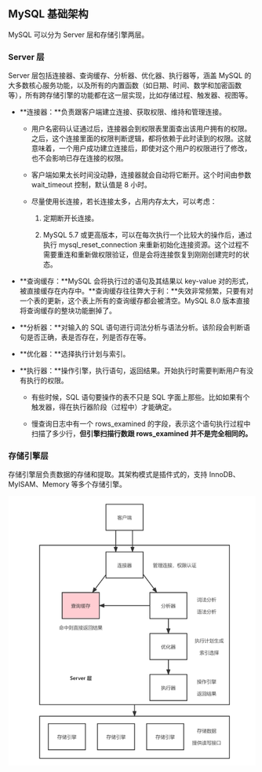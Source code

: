 ## MySQL 基础架构

MySQL 可以分为 Server 层和存储引擎两层。



### Server 层

Server 层包括连接器、查询缓存、分析器、优化器、执行器等，涵盖 MySQL 的大多数核心服务功能，以及所有的内置函数（如日期、时间、数学和加密函数等），所有跨存储引擎的功能都在这一层实现，比如存储过程、触发器、视图等。

- **连接器：**负责跟客户端建立连接、获取权限、维持和管理连接。

  - 用户名密码认证通过后，连接器会到权限表里面查出该用户拥有的权限。之后，这个连接里面的权限判断逻辑，都将依赖于此时读到的权限。这就意味着，一个用户成功建立连接后，即使对这个用户的权限进行了修改，也不会影响已存在连接的权限。

  - 客户端如果太长时间没动静，连接器就会自动将它断开。这个时间由参数 wait_timeout 控制，默认值是 8 小时。

  - 尽量使用长连接，若长连接太多，占用内存太大，可以考虑：

    1. 定期断开长连接。

    2. MySQL 5.7 或更高版本，可以在每次执行一个比较大的操作后，通过执行 mysql_reset_connection 来重新初始化连接资源。这个过程不需要重连和重新做权限验证，但是会将连接恢复到刚刚创建完时的状态。

- **查询缓存：**MySQL 会将执行过的语句及其结果以 key-value 对的形式，被直接缓存在内存中。**查询缓存往往弊大于利：**失效非常频繁，只要有对一个表的更新，这个表上所有的查询缓存都会被清空。MySQL 8.0 版本直接将查询缓存的整块功能删掉了。

- **分析器：**对输入的 SQL 语句进行词法分析与语法分析。该阶段会判断语句是否正确，表是否存在，列是否存在等。

- **优化器：**选择执行计划与索引。

- **执行器：**操作引擎，执行语句，返回结果。开始执行时需要判断用户有没有执行的权限。

  - 有些时候，SQL 语句要操作的表不只是 SQL 字面上那些。比如如果有个触发器，得在执行器阶段（过程中）才能确定。

  - 慢查询日志中有一个 rows_examined 的字段，表示这个语句执行过程中扫描了多少行，**但引擎扫描行数跟 rows_examined 并不是完全相同的。**



### 存储引擎层

存储引擎层负责数据的存储和提取。其架构模式是插件式的，支持 InnoDB、MyISAM、Memory 等多个存储引擎。



![MySQL 基础架构](../images/20220313101550899.png)